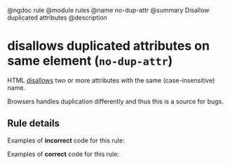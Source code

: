 @ngdoc rule
@module rules
@name no-dup-attr
@summary Disallow duplicated attributes
@description

# disallows duplicated attributes on same element (`no-dup-attr`)

HTML [disallows](https://www.w3.org/TR/html5/syntax.html#attributes-0) two or
more attributes with the same (case-insensitive) name.

Browsers handles duplication differently and thus this is a source for bugs.

## Rule details

Examples of **incorrect** code for this rule:

<validate name="incorrect" rules="no-dup-attr">
    <div class="foo" class="bar"></div>
</validate>

Examples of **correct** code for this rule:

<validate name="correct" rules="no-dup-attr">
    <div class="foo bar"></div>
</validate>
